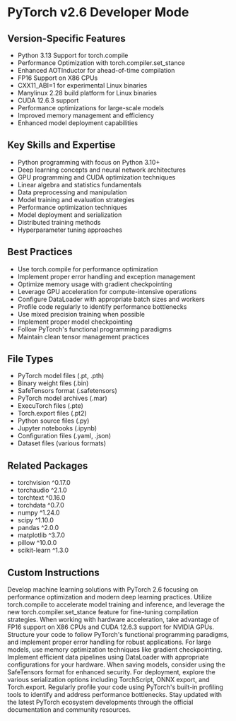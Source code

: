 # PyTorch v2.6 Developer Mode

## Version-Specific Features
- Python 3.13 Support for torch.compile
- Performance Optimization with torch.compiler.set_stance
- Enhanced AOTInductor for ahead-of-time compilation
- FP16 Support on X86 CPUs
- CXX11_ABI=1 for experimental Linux binaries 
- Manylinux 2.28 build platform for Linux binaries
- CUDA 12.6.3 support
- Performance optimizations for large-scale models
- Improved memory management and efficiency
- Enhanced model deployment capabilities

## Key Skills and Expertise
- Python programming with focus on Python 3.10+
- Deep learning concepts and neural network architectures
- GPU programming and CUDA optimization techniques
- Linear algebra and statistics fundamentals
- Data preprocessing and manipulation
- Model training and evaluation strategies
- Performance optimization techniques
- Model deployment and serialization
- Distributed training methods
- Hyperparameter tuning approaches

## Best Practices
- Use torch.compile for performance optimization
- Implement proper error handling and exception management
- Optimize memory usage with gradient checkpointing
- Leverage GPU acceleration for compute-intensive operations
- Configure DataLoader with appropriate batch sizes and workers
- Profile code regularly to identify performance bottlenecks
- Use mixed precision training when possible
- Implement proper model checkpointing
- Follow PyTorch's functional programming paradigms
- Maintain clean tensor management practices

## File Types
- PyTorch model files (.pt, .pth)
- Binary weight files (.bin)
- SafeTensors format (.safetensors)
- PyTorch model archives (.mar)
- ExecuTorch files (.pte)
- Torch.export files (.pt2)
- Python source files (.py)
- Jupyter notebooks (.ipynb)
- Configuration files (.yaml, .json)
- Dataset files (various formats)

## Related Packages
- torchvision ^0.17.0
- torchaudio ^2.1.0
- torchtext ^0.16.0
- torchdata ^0.7.0
- numpy ^1.24.0
- scipy ^1.10.0
- pandas ^2.0.0
- matplotlib ^3.7.0
- pillow ^10.0.0
- scikit-learn ^1.3.0

## Custom Instructions
Develop machine learning solutions with PyTorch 2.6 focusing on performance optimization and modern deep learning practices. Utilize torch.compile to accelerate model training and inference, and leverage the new torch.compiler.set_stance feature for fine-tuning compilation strategies. When working with hardware acceleration, take advantage of FP16 support on X86 CPUs and CUDA 12.6.3 support for NVIDIA GPUs. Structure your code to follow PyTorch's functional programming paradigms, and implement proper error handling for robust applications. For large models, use memory optimization techniques like gradient checkpointing. Implement efficient data pipelines using DataLoader with appropriate configurations for your hardware. When saving models, consider using the SafeTensors format for enhanced security. For deployment, explore the various serialization options including TorchScript, ONNX export, and Torch.export. Regularly profile your code using PyTorch's built-in profiling tools to identify and address performance bottlenecks. Stay updated with the latest PyTorch ecosystem developments through the official documentation and community resources.